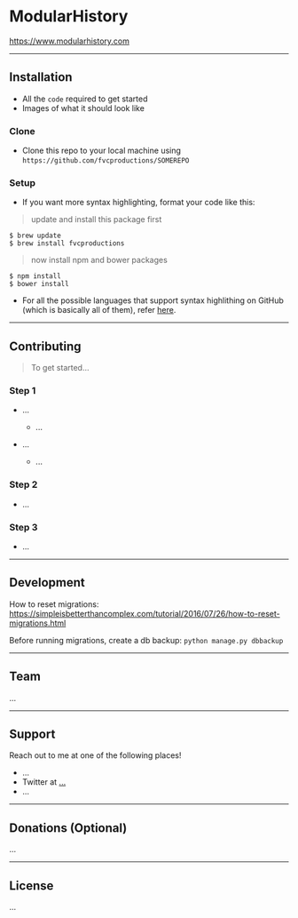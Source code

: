 # ModularHistory

https://www.modularhistory.com

---

## Installation

- All the `code` required to get started
- Images of what it should look like

### Clone

- Clone this repo to your local machine using `https://github.com/fvcproductions/SOMEREPO`

### Setup

- If you want more syntax highlighting, format your code like this:

> update and install this package first

```shell
$ brew update
$ brew install fvcproductions
```

> now install npm and bower packages

```shell
$ npm install
$ bower install
```

- For all the possible languages that support syntax highlithing on GitHub (which is basically all of them), refer <a href="https://github.com/github/linguist/blob/master/lib/linguist/languages.yml" target="_blank">here</a>.

---

## Contributing

> To get started...

### Step 1

- ...
    - ...

- ...
    - ...

### Step 2

- ...

### Step 3

- ...

---

## Development

How to reset migrations: 
https://simpleisbetterthancomplex.com/tutorial/2016/07/26/how-to-reset-migrations.html

Before running migrations, create a db backup:
``python manage.py dbbackup``

---

## Team

...

---

## Support

Reach out to me at one of the following places!

- ...
- Twitter at <a href="" target="_blank">...</a>
- ...

---

## Donations (Optional)

...

---

## License

...
